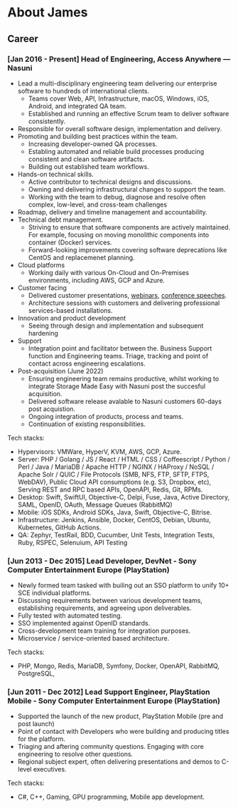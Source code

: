 # About James

## Career

### [Jan 2016 - Present] Head of Engineering, Access Anywhere — Nasuni
- Lead a multi-disciplinary engineering team delivering our enterprise software to hundreds of international clients.
  - Teams cover Web, API, Infrastructure, macOS, Windows, iOS, Android, and integrated QA team.
  - Established and running an effective Scrum team to deliver software consistently.
- Responsible for overall software design, implementation and delivery. 
- Promoting and building best practices within the team.
  - Increasing developer-owned QA processes.
  - Establing automated and reliable build processes producing consistent and clean software artifacts.
  - Building out established team workflows. 
- Hands-on technical skills.
  - Active contributor to technical designs and discussions.
  - Owning and delivering infrastructural changes to support the team.
  - Working with the team to debug, diagnose and resolve often complex, low-level, and cross-team challenges
- Roadmap, delivery and timeline management and accountability. 
- Technical debt management.
  - Striving to ensure that software components are actively maintained. For example, focusing on moving monolithic components into container (Docker) services. 
  - Forward-looking improvements covering software deprecations like CentOS and replacemenet planning. 
- Cloud platforms
  - Working daily with various On-Cloud and On-Premises environments, including AWS, GCP and Azure. 
- Customer facing
  - Delivered customer presentations, [webinars](https://www.youtube.com/watch?v=bsRuKi3hmdY), [conference speeches](https://www.youtube.com/watch?v=mR_lu-4y4Pc).
  - Architecture sessions with customers and delivering professional services-based installations.  
- Innovation and product development
  - Seeing through design and implementation and subsequent hardening
- Support
  - Integration point and facilitator between the. Business Support function and Engineering teams. Triage, tracking and point of contact across engineering escalations. 
- Post-acquisition (June 2022)
  - Ensuring engineering team remains productive, whilst working to integrate Storage Made Easy with Nasuni post the succesful acquisition.
  - Delivered software release avalable to Nasuni customers 60-days post acquistion.
  - Ongoing integration of products, process and teams. 
  - Continuation of existing responsibilities. 

Tech stacks:
- Hypervisors: VMWare, HyperV, KVM, AWS, GCP, Azure.
- Server: PHP / Golang / JS / React / HTML / CSS / Coffeescript / Python / Perl / Java / MariaDB / Apache HTTP / NGINX / HAProxy / NoSQL / Apache Solr / QUIC / File Protocols (SMB, NFS, FTP, SFTP, FTPS, WebDAV), Public Cloud API consumptions (e.g. S3, Dropbox, etc), Serving REST and RPC based APIs, OpenAPI, Redis, Git, RPMs. 
- Desktop: Swift, SwiftUI, Objective-C, Delpi, Fuse, Java, Active Directory, SAML, OpenID, OAuth, Message Queues (RabbitMQ)
- Mobile: iOS SDKs, Android SDKs, Java, Swift, Objective-C, Bitrise. 
- Infrastructure: Jenkins, Ansible, Docker, CentOS, Debian, Ubuntu, Kubernetes, GitHub Actions.
- QA: Zephyr, TestRail, BDD, Cucumber, Unit Tests, Integration Tests, Ruby, RSPEC, Selenuium, API Testing




### [Jun 2013 - Dec 2015] Lead Developer, DevNet - Sony Computer Entertainment Europe (PlayStation)
- Newly formed team tasked with builing out an SSO platform to unify 10+ SCE individual platforms. 
- Discussing requirements between various development teams, establishing requirements, and agreeing upon deliverables.
- Fully tested with automated testing.
- SSO implemented against OpenID standards. 
- Cross-development team training for integration purposes. 
- Microservice / service-oriented based architecture. 

Tech stacks:
- PHP, Mongo, Redis, MariaDB, Symfony, Docker, OpenAPI, RabbitMQ, PostgreSQL, 



### [Jun 2011 - Dec 2012] Lead Support Engineer, PlayStation Mobile - Sony Computer Entertainment Europe (PlayStation)
- Supported the launch of the new product, PlayStation Mobile (pre and post launch) 
- Point of contact with Developers who were building and producing titles for the platform. 
- Triaging and aftering community questions. Engaging with core engineering to resolve other questions. 
- Regional subject expert, often delivering presentations and demos to C-level executives. 

Tech stacks:
- C#, C++, Gaming, GPU programming, Mobile app development. 

